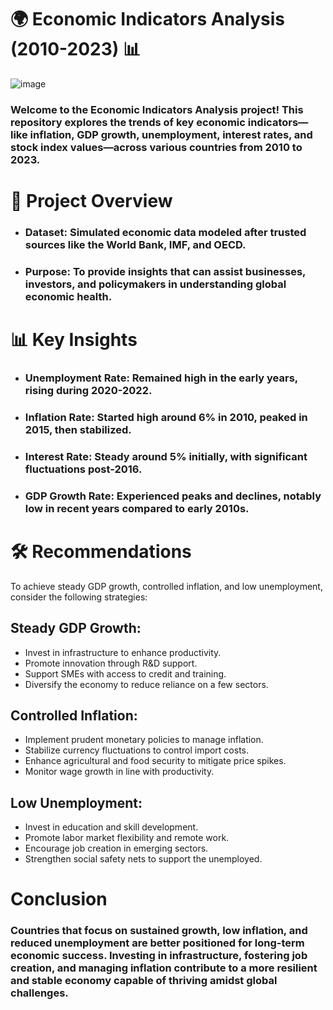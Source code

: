 # 🌍 Economic Indicators Analysis (2010-2023) 📊

![image](https://github.com/user-attachments/assets/6cbb9fdb-639d-4a2a-bd93-06337779e7ae)


### Welcome to the Economic Indicators Analysis project! This repository explores the trends of key economic indicators—like inflation, GDP growth, unemployment, interest rates, and stock index values—across various countries from 2010 to 2023.

# 📂 Project Overview

* ### Dataset: Simulated economic data modeled after trusted sources like the World Bank, IMF, and OECD.
* ### Purpose: To provide insights that can assist businesses, investors, and policymakers in understanding global economic health.

# 📊 Key Insights

* ### Unemployment Rate: Remained high in the early years, rising during 2020-2022.
* ### Inflation Rate: Started high around 6% in 2010, peaked in 2015, then stabilized.
* ### Interest Rate: Steady around 5% initially, with significant fluctuations post-2016.
* ### GDP Growth Rate: Experienced peaks and declines, notably low in recent years compared to early 2010s.

# 🛠️ Recommendations

To achieve steady GDP growth, controlled inflation, and low unemployment, consider the following strategies:

## Steady GDP Growth:
* Invest in infrastructure to enhance productivity.
* Promote innovation through R&D support.
* Support SMEs with access to credit and training.
* Diversify the economy to reduce reliance on a few sectors.

## Controlled Inflation:
* Implement prudent monetary policies to manage inflation.
* Stabilize currency fluctuations to control import costs.
* Enhance agricultural and food security to mitigate price spikes.
* Monitor wage growth in line with productivity.

## Low Unemployment:
* Invest in education and skill development.
* Promote labor market flexibility and remote work.
* Encourage job creation in emerging sectors.
* Strengthen social safety nets to support the unemployed.

# Conclusion

### Countries that focus on sustained growth, low inflation, and reduced unemployment are better positioned for long-term economic success. Investing in infrastructure, fostering job creation, and managing inflation contribute to a more resilient and stable economy capable of thriving amidst global challenges.
